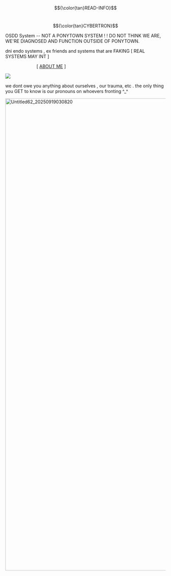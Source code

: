 $${\color{tan}READ-INFO}$$

&emsp; &emsp; &emsp; &emsp;&emsp; &emsp; &emsp; &emsp; &emsp; &emsp;&emsp; &emsp; &emsp; &emsp; &emsp; &emsp; &emsp; &emsp; &emsp; &emsp; &emsp; &emsp; &emsp;   $${\color{tan}CYBERTRON}$$

OSDD System -- NOT A PONYTOWN SYSTEM ! ! DO NOT THINK WE ARE, WE'RE DIAGNOSED AND FUNCTION OUTSIDE OF PONYTOWN.

dni endo systems , ex friends and systems that are FAKING [ REAL SYSTEMS MAY INT ]

&emsp;&emsp;&emsp;&emsp;&emsp;&emsp;&emsp;[ [ABOUT ME](https://rentry.co/pvkyrfmr) ] 

![](https://komarev.com/ghpvc/?username=ELLERN4TE&color=000000&label=AUTOBOTS&style=for-the-badge)

we dont owe you anything about ourselves , our trauma, etc . the only thing you GET to know is our pronouns on whoevers fronting ^_^

<img width="1200" height="1478" alt="Untitled62_20250919030820" src="https://github.com/user-attachments/assets/bb516d02-8093-4e20-8f82-b51d3300e999" />
